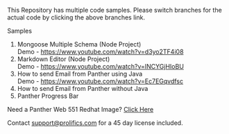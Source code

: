 This Repository has multiple code samples.
Please switch branches for the actual code by clicking the above branches link.

Samples
1) Mongoose Multiple Schema (Node Project)<br>
Demo - https://www.youtube.com/watch?v=d3yo2TF4i08
2) Markdown Editor (Node Project)<br>
Demo - https://www.youtube.com/watch?v=INCYGjHIoBU
3) How to send Email from Panther using Java<br>
Demo - https://www.youtube.com/watch?v=Ec7EGqvdfsc
4) How to send Email from Panther without Java
5) Panther Progress Bar

Need a Panther Web 551 Redhat Image? [Click Here](https://hub.docker.com/r/prolificspanther)

Contact support@prolifics.com for a 45 day license included.
